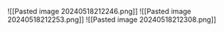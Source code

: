 ![[Pasted image 20240518212246.png]]
![[Pasted image 20240518212253.png]]
![[Pasted image 20240518212308.png]]
